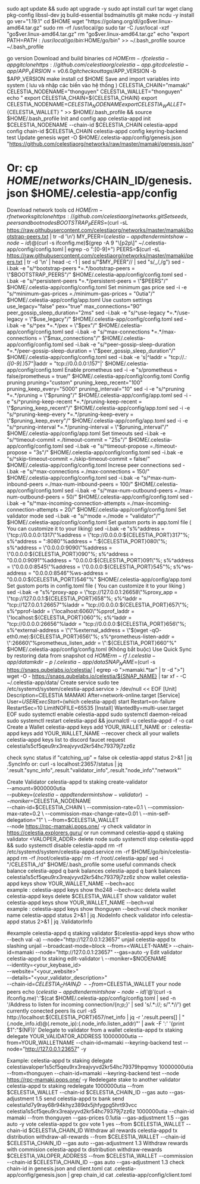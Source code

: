 sudo apt update && sudo apt upgrade -y 
sudo apt install curl tar wget clang pkg-config libssl-dev jq build-essential bsdmainutils git make ncdu -y
install go
ver="1.19.1"
cd $HOME
wget "https://golang.org/dl/go$ver.linux-amd64.tar.gz"
sudo rm -rf /usr/local/go
sudo tar -C /usr/local -xzf "go$ver.linux-amd64.tar.gz"
rm "go$ver.linux-amd64.tar.gz"
echo "export PATH=$PATH:/usr/local/go/bin:$HOME/go/bin" >> ~/.bash_profile
source ~/.bash_profile

go version
Download and build binaries
cd $HOME
rm -rf celestia-app
git clone https://github.com/celestiaorg/celestia-app.git
cd celestia-app/
APP_VERSION=v0.6.0
git checkout tags/$APP_VERSION -b $APP_VERSION
make install
cd $HOME
Save and import variables into system ( lưu và nhập các biến vào hệ thống )
CELESTIA_CHAIN="mamaki"
CELESTIA_NODENAME="thonguyen"
CELESTIA_WALLET="thonguyen"
echo "
export CELESTIA_CHAIN=${CELESTIA_CHAIN}
export CELESTIA_NODENAME=${CELESTIA_NODENAME}
export CELESTIA_WALLET=${CELESTIA_WALLET}
" >> $HOME/.bash_profile && source $HOME/.bash_profile
Init and config app
celestia-appd init $CELESTIA_NODENAME --chain-id $CELESTIA_CHAIN
celestia-appd config chain-id $CELESTIA_CHAIN
celestia-appd config keyring-backend test
Update genesis
wget -O $HOME/.celestia-app/config/genesis.json "https://github.com/celestiaorg/networks/raw/master/mamaki/genesis.json"

# Or: cp $HOME/networks/$CHAIN_ID/genesis.json $HOME/.celestia-app/config
Download network tools
cd $HOME
rm -rf networks
git clone https://github.com/celestiaorg/networks.git
Set seeds, peers and boot nodes
BOOTSTRAP_PEERS=$(curl -sL https://raw.githubusercontent.com/celestiaorg/networks/master/mamaki/bootstrap-peers.txt | tr -d '\n')
MY_PEER=$(celestia-appd tendermint show-node-id)@$(curl -s ifconfig.me)$(grep -A 9 "\[p2p\]" ~/.celestia-app/config/config.toml | egrep -o ":[0-9]+")
PEERS=$(curl -sL https://raw.githubusercontent.com/celestiaorg/networks/master/mamaki/peers.txt | tr -d '\n' | head -c -1 | sed s/"$MY_PEER"// | sed "s/,,/,/g")
sed -i.bak -e "s/^bootstrap-peers *=.*/bootstrap-peers = \"$BOOTSTRAP_PEERS\"/" $HOME/.celestia-app/config/config.toml
sed -i.bak -e "s/^persistent-peers *=.*/persistent-peers = \"$PEERS\"/" $HOME/.celestia-app/config/config.toml
Set minimum gas price
sed -i -e "s/^minimum-gas-prices *=.*/minimum-gas-prices = \"0utia\"/" $HOME/.celestia-app/config/app.toml
Use custom settings
use_legacy="false"
pex="true"
max_connections="90"
peer_gossip_sleep_duration="2ms"
sed -i.bak -e "s/^use-legacy *=.*/use-legacy = \"$use_legacy\"/" $HOME/.celestia-app/config/config.toml
sed -i.bak -e "s/^pex *=.*/pex = \"$pex\"/" $HOME/.celestia-app/config/config.toml
sed -i.bak -e "s/^max-connections *=.*/max-connections = \"$max_connections\"/" $HOME/.celestia-app/config/config.toml
sed -i.bak -e "s/^peer-gossip-sleep-duration *=.*/peer-gossip-sleep-duration = \"$peer_gossip_sleep_duration\"/" $HOME/.celestia-app/config/config.toml
sed -i.bak -e 's|^laddr = \"tcp:\/\/.*:\([0-9].*\)57\"|laddr = \"tcp:\/\/0\.0\.0\.0:\157\"|' $HOME/.celestia-app/config/config.toml
Enable prometheus
sed -i -e "s/prometheus = false/prometheus = true/" $HOME/.celestia-app/config/config.toml
Config pruning
pruning="custom"
pruning_keep_recent="100"
pruning_keep_every="5000"
pruning_interval="10"
sed -i -e "s/^pruning *=.*/pruning = \"$pruning\"/" $HOME/.celestia-app/config/app.toml
sed -i -e "s/^pruning-keep-recent *=.*/pruning-keep-recent = \"$pruning_keep_recent\"/" $HOME/.celestia-app/config/app.toml
sed -i -e "s/^pruning-keep-every *=.*/pruning-keep-every = \"$pruning_keep_every\"/" $HOME/.celestia-app/config/app.toml
sed -i -e "s/^pruning-interval *=.*/pruning-interval = \"$pruning_interval\"/" $HOME/.celestia-app/config/app.toml
Set timeouts
sed -i.bak -e "s/^timeout-commit *=.*/timeout-commit = \"25s\"/" $HOME/.celestia-app/config/config.toml
sed -i.bak -e "s/^timeout-propose *=.*/timeout-propose = \"3s\"/" $HOME/.celestia-app/config/config.toml
sed -i.bak -e "s/^skip-timeout-commit *=.*/skip-timeout-commit = false/" $HOME/.celestia-app/config/config.toml
Increse peer connections
sed -i.bak -e "s/^max-connections *=.*/max-connections = 150/" $HOME/.celestia-app/config/config.toml
sed -i.bak -e "s/^max-num-inbound-peers *=.*/max-num-inbound-peers = 100/" $HOME/.celestia-app/config/config.toml
sed -i.bak -e "s/^max-num-outbound-peers *=.*/max-num-outbound-peers = 50/" $HOME/.celestia-app/config/config.toml
sed -i.bak -e "s/^max-incoming-connection-attempts *=.*/max-incoming-connection-attempts = 20/" $HOME/.celestia-app/config/config.toml
Set validator mode
sed -i.bak -e "s/^mode *=.*/mode = \"validator\"/" $HOME/.celestia-app/config/config.toml
Set gustom ports in app.toml file ( You can customize it to your liking)
sed -i.bak -e "s%^address = \"tcp://0.0.0.0:1317\"%address = \"tcp://0.0.0.0:${CELESTIA_PORT}317\"%;
s%^address = \":8080\"%address = \":${CELESTIA_PORT}080\"%;
s%^address = \"0.0.0.0:9090\"%address = \"0.0.0.0:${CELESTIA_PORT}090\"%; 
s%^address = \"0.0.0.0:9091\"%address = \"0.0.0.0:${CELESTIA_PORT}091\"%; 
s%^address = \"0.0.0.0:8545\"%address = \"0.0.0.0:${CELESTIA_PORT}545\"%; 
s%^ws-address = \"0.0.0.0:8546\"%ws-address = \"0.0.0.0:${CELESTIA_PORT}546\"%" $HOME/.celestia-app/config/app.toml
Set gustom ports in config.toml file ( You can customize it to your liking )
sed -i.bak -e "s%^proxy-app = \"tcp://127.0.0.1:26658\"%proxy_app = \"tcp://127.0.0.1:${CELESTIA_PORT}658\"%; 
s%^laddr = \"tcp://127.0.0.1:26657\"%laddr = \"tcp://0.0.0.0:${CELESTIA_PORT}657\"%; 
s%^pprof-laddr = \"localhost:6060\"%pprof_laddr = \"localhost:${CELESTIA_PORT}060\"%;
s%^laddr = \"tcp://0.0.0.0:26656\"%laddr = \"tcp://0.0.0.0:${CELESTIA_PORT}656\"%;
s%^external-address = \"\"%external_address = \"$(wget -qO- eth0.me):${CELESTIA_PORT}656\"%;
s%^prometheus-listen-addr = \":26660\"%prometheus_listen_addr = \":${CELESTIA_PORT}660\"%" $HOME/.celestia-app/config/config.toml
(Không bắt buộc) Use Quick Sync by restoring data from snapshot
cd $HOME
rm -rf ~/.celestia-app/data
mkdir -p ~/.celestia-app/data
SNAP_NAME=$(curl -s https://snaps.qubelabs.io/celestia/ | egrep -o ">mamaki.*tar" | tr -d ">")
wget -O - https://snaps.qubelabs.io/celestia/${SNAP_NAME} | tar xf - -C ~/.celestia-app/data/
Create service
sudo tee /etc/systemd/system/celestia-appd.service > /dev/null << EOF
[Unit]
  Description=CELESTIA MAMAKI
  After=network-online.target
[Service]
  User=$USER
  ExecStart=$(which celestia-appd) start
  Restart=on-failure
  RestartSec=10
  LimitNOFILE=65535
[Install]
  WantedBy=multi-user.target
EOF
sudo systemctl enable celestia-appd
sudo systemctl daemon-reload
sudo systemctl restart celestia-appd && journalctl -u celestia-appd -f -o cat
Create a Wallet
 celestia-appd keys add YOUR_WALLET_NAME
 or :
 celestia-appd keys add YOUR_WALLET_NAME --recover
check all your wallets
celestia-appd keys list
to discord faucet
request celestia1s5cf5qeu9rx3reajvyvd2kr54hc79379j7zz6z

check sync status if "catching_up” = false ok
celestia-appd status 2>&1 | jq .SyncInfo
or:
curl -s localhost:23657/status | jq '.result."sync_info",.result."validator_info",.result."node_info"."network"'

Create Validator
celestia-appd tx staking create-validator \
--amount=9000000utia \
--pubkey=$(celestia-appd tendermint show-validator) \
--moniker=$CELESTIA_NODENAME \
--chain-id=$CELESTIA_CHAIN \
--commission-rate=0.1 \
--commission-max-rate=0.2 \
--commission-max-change-rate=0.01 \
--min-self-delegation="1" \
--from=$CELESTIA_WALLET \
--node https://rpc-mamaki.pops.one/
-y
check validator in https://celestia.explorers.guru/ or run command
celestia-appd q staking validator <VALOPER_ADDR>
delete node
sudo systemctl stop celestia-appd && sudo systemctl disable celestia-appd
rm -rf /etc/systemd/system/celestia-appd.service 
rm -rf $HOME/go/bin/celestia-appd
rm -rf /root/celestia-app/
rm -rf /root/.celestia-app/
sed -i "/CELESTIA_/d" $HOME/.bash_profile
some useful commands
check balance
celestia-appd q bank balances <wallet-address>
celestia-appd q bank balances celestia1s5cf5qeu9rx3reajvyvd2kr54hc79379j7zz6z
show wallet
celestia-appd keys show YOUR_WALLET_NAME --bech=acc  
example :
celestia-appd keys show tho248 --bech=acc
deleta wallet
celestia-appd keys delete $CELESTIA_WALLET
show validator wallet
celestia-appd keys show YOUR_WALLET_NAME --bech=val      
example :
celestia-appd keys show thonguyen --bech=val
check moniker name
 celestia-appd status 2>&1 | jq .NodeInfo
check validator info
celestia-appd status 2>&1 | jq .ValidatorInfo

#example 
celestia-appd q staking validator $(celestia-appd keys show wtho --bech val -a) --node="http://127.0.0.1:23657"
unjail
celestia-appd tx slashing unjail --broadcast-mode=block --from=<WALLET-NAME> --chain-id=mamaki --node="http://127.0.0.1:23657" --gas=auto -y
Edit validator
celestia-appd tx staking edit-validator \
  --moniker=$NODENAME \
  --identity=<your_keybase_id> \
  --website="<your_website>" \
  --details="<your_validator_description>" \
  --chain-id=$CELESTIA_CHAIN_ID \
  --from=$CELESTIA_WALLET
your node peers
echo $(celestia-appd tendermint show-node-id)'@'$(curl -s ifconfig.me)':'$(cat $HOME/.celestia-app/config/config.toml | sed -n '/Address to listen for incoming connection/{n;p;}' | sed 's/.*://; s/".*//')
get currently conected peers lis
curl -sS http://localhost:${CELESTIA_PORT}657/net_info | jq -r '.result.peers[] | "\(.node_info.id)@\(.remote_ip):\(.node_info.listen_addr)"' | awk -F ':' '{print $1":"$(NF)}'
Delegate to validator from a wallet
celestia-appd tx staking delegate YOUR_VALIDATOR_ADDRESS 10000000utia --from=YOUR_WALLETNAME --chain-id=mamaki --keyring-backend test  --node="http://127.0.0.1:23657" -y

 Example:
 celestia-appd tx staking delegate celestiavaloper1s5cf5qeu9rx3reajvyvd2kr54hc79379hpqmvy 10000000utia --from=thonguyen --chain-id=mamaki --keyring-backend test --node https://rpc-mamaki.pops.one/ -y
Redelegate stake to another validator
celestia-appd tx staking redelegate <srcValidatorAddress> <destValidatorAddress> 1000000utia --from $CELESTIA_WALLET --chain-id $CELESTIA_CHAIN_ID --gas auto --gas-adjustment 1.5
send
celestia-appd tx bank send celestia1d7y9ray68r94khyz389dx5jhfygpg5hrt93vcc celestia1s5cf5qeu9rx3reajvyvd2kr54hc79379j7zz6z 1000000utia --chain-id mamaki  --from thonguyen --gas-prices 0.1utia --gas-adjustment 1.5 --gas auto -y
vote
celestia-appd tx gov vote 1 yes --from $CELESTIA_WALLET --chain-id $CELESTIA_CHAIN_ID
Withdraw all rewards
celestia-appd tx distribution withdraw-all-rewards --from $CELESTIA_WALLET --chain-id $CELESTIA_CHAIN_ID --gas auto --gas-adjustment 1.3
Withdraw rewards with commision
celestia-appd tx distribution withdraw-rewards $CELESTIA_VALOPER_ADDRESS --from $CELESTIA_WALLET --commission --chain-id $CELESTIA_CHAIN_ID --gas auto --gas-adjustment 1.3
check chain-id in genesis.json and client.toml
cat .celestia-app/config/genesis.json | grep chain_id
cat .celestia-app/config/client.toml
